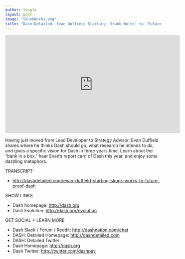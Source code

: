 ```yaml
---
author: tungfa
layout: post
image: "SkunkWorks.png"
title: "Dash:Detailed- Evan Duffield Starting 'Skunk Works' to ‘Future-Proof’ Dash"
---
```


<iframe width="560" height="315" src="https://www.youtube.com/embed/w0bJjUgPAq8" frameborder="0" allowfullscreen></iframe>

Having just moved from Lead Developer to Strategy Advisor, Evan Duffield shares where he thinks Dash should go, what research he intends to do, and gives a specific vision for Dash in three years time. Learn about the “bank in a box,” hear Evan’s report card of Dash this year, and enjoy some dazzling metaphors.

TRANSCRIPT: 
- <http://dashdetailed.com/evan-duffield-starting-skunk-works-to-future-proof-dash>

SHOW LINKS
- Dash homepage: <http://dash.org>
- Dash Evolution: <http://dash.org/evolution>

GET SOCIAL + LEARN MORE
- Dash Slack / Forum / Reddit: <http://dashnation.com/chat>
- DASH: Detailed Homepage: <http://dashdetailed.com>
- DASH: Detailed Twitter:
- Dash Homepage: <http://dash.org>
- Dash Twitter: <http://twitter.com/dashpay>

